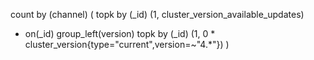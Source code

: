 count by (channel) (
  topk by (_id) (1, cluster_version_available_updates)
  + on(_id) group_left(version)
  topk by (_id) (1, 0 * cluster_version{type="current",version=~"4.*"})
)
